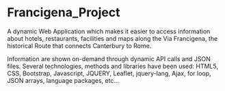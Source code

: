# Francigena_Project
A dynamic Web Application which makes it easier to access information about hotels, restaurants, facilities and maps along the Via 
Francigena, the historical Route that connects Canterbury to Rome.

Information are shown on-demand through dynamic API calls and JSON files.
Several technologies, methods and libraries have been used: HTML5, CSS, Bootstrap, Javascript, JQUERY, Leaflet, jquery-lang, Ajax, for loop, 
JSON arrays, language packages, etc...
